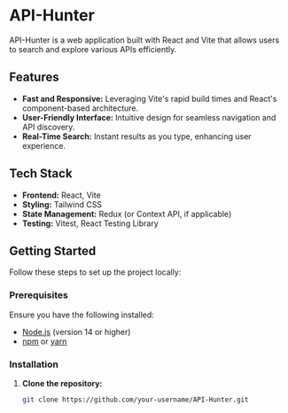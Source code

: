 # API-Hunter

API-Hunter is a web application built with React and Vite that allows users to search and explore various APIs efficiently.

## Features

- **Fast and Responsive:** Leveraging Vite's rapid build times and React's component-based architecture.
- **User-Friendly Interface:** Intuitive design for seamless navigation and API discovery.
- **Real-Time Search:** Instant results as you type, enhancing user experience.

## Tech Stack

- **Frontend:** React, Vite
- **Styling:** Tailwind CSS
- **State Management:** Redux (or Context API, if applicable)
- **Testing:** Vitest, React Testing Library

## Getting Started

Follow these steps to set up the project locally:

### Prerequisites

Ensure you have the following installed:

- [Node.js](https://nodejs.org/) (version 14 or higher)
- [npm](https://www.npmjs.com/) or [yarn](https://yarnpkg.com/)

### Installation

1. **Clone the repository:**

   ```bash
   git clone https://github.com/your-username/API-Hunter.git
